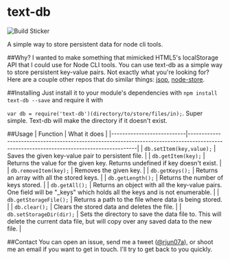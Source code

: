 # text-db
![Build Sticker](https://travis-ci.org/asarode/text-db.png?branch=master)

A simple way to store persistent data for node cli tools.

##Why?
I wanted to make something that mimicked HTML5's localStorage API that I could use for Node CLI tools. You can use text-db as a simple way to store persistent key-value pairs. Not exactly what you're looking for? Here are a couple other repos that do similar things: [jsop](https://github.com/typicode/jsop), [node-store](https://github.com/alexkwolfe/node-store).

##Installing
Just install it to your module's dependencies with `npm install text-db --save` and require it with 

`var db = require('text-db')(directory/to/store/files/in);`. Super simple. Text-db will make the directory if it doesn't exist.

##Usage
| Function                  | What it does                                                                                                                            |
|---------------------------|-----------------------------------------------------------------------------------------------------------------------------------------|
| `db.setItem(key,value);` | Saves the given key-value pair to persistent file.                                                                                      |
| `db.getItem(key);`        | Returns the value for the given key. Returns undefined if key doesn't exist.                                                            |
| `db.removeItem(key);`     | Removes the given key.                                                                                                                  |
| `db.getKeys();`           | Returns an array with all the stored keys.                                                                                              |
| `db.getLength();`         | Returns the number of keys stored.                                                                                                      |
| `db.getAll();`            | Returns an object with all the key-value pairs. One field will be "_keys" which holds all the keys and is not enumerable.               |
| `db.getStorageFile();`    | Returns a path to the file where data is being stored.                                                                                  |
| `db.clear();`             | Clears the stored data and deletes the file.                                                                                            |
| `db.setStorageDir(dir);`  | Sets the directory to save the data file to. This will delete the current data file, but will copy over any saved data to the new file. |

##Contact
You can open an issue, send me a tweet ([@rjun07a](https://twitter.com/rjun07a)), or shoot me an email if you want to get in touch. I'll try to get back to you quickly.
